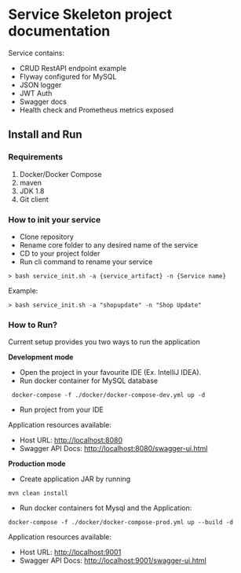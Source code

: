 # Service Skeleton project documentation
Service contains:
- CRUD RestAPI endpoint example
- Flyway configured for MySQL
- JSON logger
- JWT Auth
- Swagger docs
- Health check and Prometheus metrics exposed
 
## Install and Run
### Requirements
1. Docker/Docker Compose
2. maven
3. JDK 1.8
4. Git client

### How to init your service
- Clone repository
- Rename core folder to any desired name of the service
- CD to your project folder
- Run cli command to rename your service
```
> bash service_init.sh -a {service_artifact} -n {Service name}
```
Example:
```
> bash service_init.sh -a "shopupdate" -n "Shop Update"
```

### How to Run?
Current setup provides you two ways to run the application

**Development mode**
- Open the project in your favourite IDE (Ex. IntelliJ IDEA).
- Run docker container for MySQL database
```
 docker-compose -f ./docker/docker-compose-dev.yml up -d
```
- Run project from your IDE

Application resources available:
 - Host URL: [http://localhost:8080](http://localhost:8080)
 - Swagger API Docs:  [http://localhost:8080/swagger-ui.html](http://localhost:8080/swagger-ui.html)
 
 
**Production mode**
 - Create application JAR by running
```
mvn clean install 
```
- Run docker containers fot Mysql and the Application:
```
docker-compose -f ./docker/docker-compose-prod.yml up --build -d
```
Application resources available:
  - Host URL: [http://localhost:9001](http://localhost:9001)
  - Swagger API Docs:  [http://localhost:9001/swagger-ui.html](http://localhost:9001/swagger-ui.html)
 
